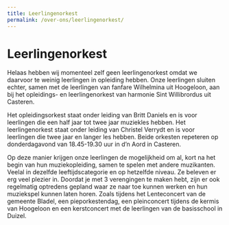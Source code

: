 ```yaml
---
title: Leerlingenorkest
permalink: /over-ons/leerlingenorkest/
---
```

# Leerlingenorkest

Helaas hebben wij momenteel zelf geen leerlingenorkest omdat we daarvoor te weinig leerlingen in opleiding hebben.
Onze leerlingen sluiten echter, samen met de leerlingen van fanfare Wilhelmina uit Hoogeloon, aan bij het opleidings- en leerlingenorkest van harmonie Sint Willibrordus uit Casteren.

Het opleidingsorkest staat onder leiding van Britt Daniels en is voor leerlingen die een half jaar tot twee jaar muziekles hebben. Het leerlingenorkest staat onder leiding van Christel Verrydt en is voor leerlingen die twee jaar en langer les hebben.
Beide orkesten repeteren op donderdagavond van 18.45-19.30 uur in d’n Aord in Casteren.

Op deze manier krijgen onze leerlingen de mogelijkheid om al, kort na het begin van hun muziekopleiding, samen te spelen met andere muzikanten. Veelal in dezelfde leeftijdscategorie en op hetzelfde niveau. Ze beleven er erg veel plezier in.
Doordat je met 3 verengingen te maken hebt, zijn er ook regelmatig optredens gepland waar ze naar toe kunnen werken en hun muziekspel kunnen laten horen.
Zoals tijdens het Lenteconcert van de gemeente Bladel, een pieporkestendag, een pleinconcert tijdens de kermis van Hoogeloon en een kerstconcert met de leerlingen van de basisschool in Duizel.

